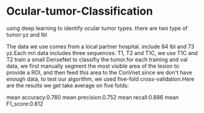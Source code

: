 # Ocular-tumor-Classification

using deep learning to identify ocular tumor types.
there are two type of tumor:yz and lbl

The data we use comes from a local partner hospital. include 84 lbl and 73 yz.Each mri data includes three sequences: T1, T2 and T1C, we use T1C and T2 train a small DenseNet to classifiy the tumor.for each training and val data, we first manually segment the most visible area of the lesion to provide a ROI, and then feed this area to the ConVnet.since we don't have enough data, to test our algorithm, we used five-fold cross-validation.Here are the results we get take average on five folds:

mean accuracy:0.780
mean precision:0.752
mean recall:0.886
mean F1_score:0.812
